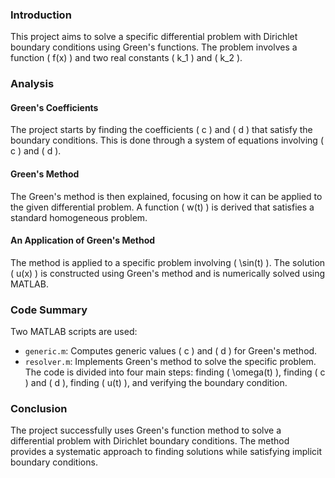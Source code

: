 

### Introduction
This project aims to solve a specific differential problem with Dirichlet boundary conditions using Green's functions. The problem involves a function \( f(x) \) and two real constants \( k_1 \) and \( k_2 \).

### Analysis

#### Green's Coefficients
The project starts by finding the coefficients \( c \) and \( d \) that satisfy the boundary conditions. This is done through a system of equations involving \( c \) and \( d \).

#### Green's Method
The Green's method is then explained, focusing on how it can be applied to the given differential problem. A function \( w(t) \) is derived that satisfies a standard homogeneous problem.

#### An Application of Green's Method
The method is applied to a specific problem involving \( \sin(t) \). The solution \( u(x) \) is constructed using Green's method and is numerically solved using MATLAB.

### Code Summary
Two MATLAB scripts are used:
- `generic.m`: Computes generic values \( c \) and \( d \) for Green's method.
- `resolver.m`: Implements Green's method to solve the specific problem. The code is divided into four main steps: finding \( \omega(t) \), finding \( c \) and \( d \), finding \( u(t) \), and verifying the boundary condition.

### Conclusion
The project successfully uses Green's function method to solve a differential problem with Dirichlet boundary conditions. The method provides a systematic approach to finding solutions while satisfying implicit boundary conditions.

